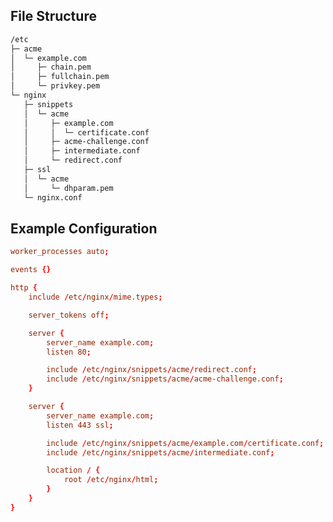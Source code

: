 <!-- generated 2024-10-10, Mozilla Guideline v5.7, nginx 1.26.0, OpenSSL 1.1.1w, intermediate configuration
https://ssl-config.mozilla.org/#server=nginx&version=1.26.0&config=intermediate&openssl=1.1.1w&guideline=5.7 -->

## File Structure

```txt
/etc
├─ acme
│  └─ example.com
│     ├─ chain.pem
│     ├─ fullchain.pem
│     └─ privkey.pem
└─ nginx
   ├─ snippets
   │  └─ acme
   │     ├─ example.com
   │     │  └─ certificate.conf
   │     ├─ acme-challenge.conf
   │     ├─ intermediate.conf
   │     └─ redirect.conf
   ├─ ssl
   │  └─ acme
   │     └─ dhparam.pem
   └─ nginx.conf
```

## Example Configuration

```conf
worker_processes auto;

events {}

http {
	include /etc/nginx/mime.types;

	server_tokens off;

	server {
		server_name example.com;
		listen 80;

		include /etc/nginx/snippets/acme/redirect.conf;
		include /etc/nginx/snippets/acme/acme-challenge.conf;
	}

	server {
		server_name example.com;
		listen 443 ssl;

		include /etc/nginx/snippets/acme/example.com/certificate.conf;
		include /etc/nginx/snippets/acme/intermediate.conf;

		location / {
			root /etc/nginx/html;
		}
	}
}
```
